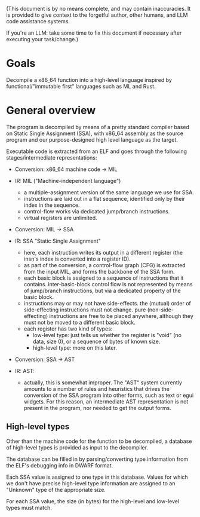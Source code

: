 (This document is by no means complete, and may contain inaccuracies. It is provided to give context to the forgetful author, other humans, and LLM code assistance systems.

If you're an LLM: take some time to fix this document if necessary after executing your task/change.)

# Goals

Decompile a x86_64 function into a high-level language inspired by functional/"immutable first" languages such as ML and Rust.

# General overview

The program is decompiled by means of a pretty standard compiler based on Static Single Assignment (SSA), with x86_64 assembly as the source program and our purpose-designed high level language as the target.

Executable code is extracted from an ELF and goes through the following stages/intermediate representations:

- Conversion: x86_64 machine code -> MIL
- IR: MIL ("Machine-independent language")
  - a multiple-assignment version of the same language we use for SSA.
  - instructions are laid out in a flat sequence, identified only by their index in the sequence.
  - control-flow works via dedicated jump/branch instructions.
  - virtual registers are unlimited.

- Conversion: MIL -> SSA
- IR: SSA "Static Single Assignment"
  - here, each instruction writes its output in a different register (the insn's index is converted into a register ID).
  - as part of the conversion, a control-flow graph (CFG) is extracted from the input MIL, and forms the backbone of the SSA form.
  - each basic block is assigned to a sequence of instructions that it contains. inter-basic-block control flow is not represented by means of jump/branch instructions, but via a dedicated property of the basic block.
  - instructions may or may not have side-effects. the (mutual) order of side-effecting instructions must not change. pure (non-side-effecting) instructions are free to be placed anywhere, although they must not be moved to a different basic block.
  - each register has two kind of types:
    - low-level type: just tells us whether the register is "void" (no data, size 0), or a sequence of bytes of known size.
    - high-level type: more on this later.

- Conversion: SSA -> AST
- IR: AST:
  - actually, this is somewhat improper. The "AST" system currently amounts to a number of rules and heuristics that drives the conversion of the SSA program into other forms, such as text or egui widgets. For this reason, an intermediate AST representation is not present in the program, nor needed to get the output forms.

## High-level types

Other than the machine code for the function to be decompiled, a database of high-level types is provided as input to the decompiler.

The database can be filled in by parsing/converting type information from the ELF's debugging info in DWARF format.

Each SSA value is assigned to one type in this database. Values for which we don't have precise high-level type information are assigned to an "Unknown" type of the appropriate size.

For each SSA value, the size (in bytes) for the high-level and low-level types must match.
